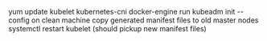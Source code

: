 yum update kubelet kubernetes-cni docker-engine
run kubeadm init --config on clean machine
copy generated manifest files to old master nodes
systemctl restart kubelet (should pickup new manifest files)
